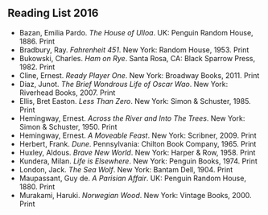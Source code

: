 ## Reading List 2016

<ul class="list-reset">
  <li class="mb1">Bazan, Emilia Pardo. <em>The House of Ulloa</em>. UK: Penguin Random House, 1886. Print</li>
  <li class="mb1">Bradbury, Ray. <em>Fahrenheit 451</em>. New York: Random House, 1953. Print</li>
  <li class="mb1">Bukowski, Charles. <em>Ham on Rye</em>. Santa Rosa, CA: Black Sparrow Press, 1982. Print</li>
  <li class="mb1">Cline, Ernest. <em>Ready Player One</em>. New York: Broadway Books, 2011. Print</li>
  <li class="mb1">Diaz, Junot. <em>The Brief Wondrous Life of Oscar Wao</em>. New York: Riverhead Books, 2007. Print</li>
  <li class="mb1">Ellis, Bret Easton. <em>Less Than Zero</em>. New York: Simon & Schuster, 1985. Print</li>
  <li class="mb1">Hemingway, Ernest. <em>Across the River and Into The Trees</em>. New York: Simon &amp; Schuster, 1950. Print</li>
  <li class="mb1">Hemingway, Ernest. <em>A Moveable Feast</em>. New York: Scribner, 2009. Print</li>
  <li class="mb1">Herbert, Frank. <em>Dune</em>. Pennsylvania: Chilton Book Company, 1965. Print    </li>
  <li class="mb1">Huxley, Aldous. <em>Brave New World</em>. New York: Harper &amp; Row, 1958. Print</li>
  <li class="mb1">Kundera, Milan. <em>Life is Elsewhere</em>. New York: Penguin Books, 1974. Print</li>
  <li class="mb1">London, Jack. <em>The Sea Wolf</em>. New York: Bantam Dell, 1904. Print</li>
  <li class="mb1">Maupassant, Guy de. <em>A Parisian Affair</em>. UK: Penguin Random House, 1880. Print</li>
  <li>Murakami, Haruki. <em>Norwegian Wood</em>. New York: Vintage Books, 2000. Print</li>
</ul>

